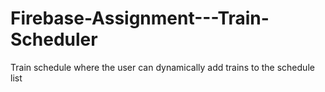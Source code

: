 # Firebase-Assignment---Train-Scheduler
Train schedule where the user can dynamically add trains to the schedule list
